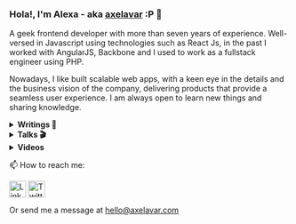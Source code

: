 ### Hola!, I'm Alexa - aka [axelavar](http://www.axelavar.com/) :P  👋

A geek frontend developer with more than seven years of experience. Well-versed in Javascript using technologies such as React Js, in the past I worked with AngularJS, Backbone and I used to work as a fullstack engineer using PHP.

Nowadays, I like built scalable web apps, with a keen eye in the details and the business vision of the company, delivering products that provide a seamless user experience. I am always open to learn new things and sharing knowledge.

<details>
    <summary><b> Writings 📝</b></summary>

- [My personal blog](http://www.axelavar.com/).

- [My writings in medium](https://medium.com/@axelav).
</details>

<details>
  <summary><b>Talks 🎬</b></summary>

<a href="https://slides.com/axelav/reactive-programming">
    <img alt="a taste of reactive programming" src="https://s3.eu-central-1.amazonaws.com/media-thubmnails.slid.es/reactive-programming.png" width="150">
</a>

  <a href="https://slides.com/axelav/mis-primeros-pasos-con-javascript">
    <img alt="Mis primeros pasos en javascript" src="https://s3.eu-central-1.amazonaws.com/media-thubmnails.slid.es/primeros-pasos-javascript.png" width="150">
  </a>
  <a href="https://slides.com/axelav/desplegando-aplicaciones-php-con-heroku">
    <img alt="desplegando aplicaciones con javascript" src="https://s3.eu-central-1.amazonaws.com/media-thubmnails.slid.es/desplegando-app-con-heroku.png" width="300">
  </a>
</details>

<details>
    <summary><b> Videos </b></summary>

- Spanish channel: I shared knowledge about [my experience mentoring in IT](https://www.youtube.com/channel/UCqJ_g8DgIk5_DIHEt7spHZQ)

- Personal channel: I am exploring [film and audio](https://www.youtube.com/channel/UCp2MgY1c1qhdSZjC4BFWPew)

</details>

📫 How to reach me:

<p align="center">

<a href="https://www.linkedin.com/in/axelav/?locale=en_US" target="blank"><img align="center" src="https://cdn.jsdelivr.net/npm/simple-icons@3.0.1/icons/linkedin.svg" alt="LinkedIn axelav" height="30" width="30" /></a>
<a href="https://twitter.com/axelav" target="blank"><img align="center" src="https://cdn.jsdelivr.net/npm/simple-icons@3.0.1/icons/twitter.svg" alt="Twitter axelav" height="30" width="30" /></a>
</p>

Or send me a message at [hello@axelavar.com](mailto:hello@axelavar.com?subject=[GitHub]%20Source%axelavar)